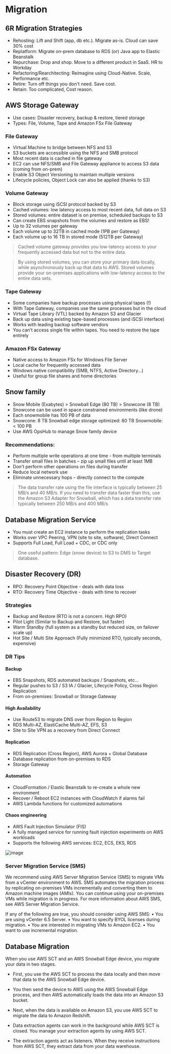 # Migration

## 6R Migration Strategies

- Rehosting: Lift and Shift (app, db etc.). Migrate as-is. Cloud can save 30% cost
- Replatform: Migrate on-prem database to RDS (or) Java app to Elastic Beanstalk
- Repurchase: Drop and shop. Move to a different product in SaaS. HR to Workday
- Refactoring/Rearchitecting: Reimagine using Cloud-Native. Scale, Performance etc.
- Retire: Turn off things you don't need. Save cost.
- Retain: Too complicated, Cost reason.

## AWS Storage Gateway

- Use cases: Disaster recovery, backup & restore, tiered storage
- Types: File, Volume, Tape and Amazon FSx File Gateway

### File Gateway

- Virtual Machine to bridge between NFS and S3
- S3 buckets are accessible using the NFS and SMB protocol
- Most recent data is cached in file gateway
- EC2 can use NFS/SMB and File Gateway appliance to access S3 data (coming from on-prem)
- Enable S3 Object Versioning to maintain multiple versions
- Lifecycle policies, Object Lock can also be applied (thanks to S3)

### Volume Gateway
- Block storage using iSCSI protocol backed by S3
- Cached volumes: low latency access to most recent data, full data on S3
- Stored volumes: entire dataset is on premise, scheduled backups to S3
- Can create EBS snapshots from the volumes and restore as EBS!
- Up to 32 volumes per gateway
- Each volume up to 32TB in cached mode (1PB per Gateway)
- Each volume up to 16 TB in stored mode (512TB per Gateway)

> Cached volume gateway provides you low-latency access to your frequently accessed data but not to the entire data.

> By using stored volumes, you can store your primary data locally, while asynchronously back up that data to AWS. Stored volumes provide your on-premises applications with low-latency access to the entire data sets.

### Tape Gateway
- Some companies have backup processes using physical tapes (!)
- With Tape Gateway, companies use the same processes but in the cloud
- Virtual Tape Library (VTL) backed by Amazon S3 and Glacier
- Back up data using existing tape-based processes (and iSCSI interface)
- Works with leading backup software vendors 
- You can’t access single file within tapes. You need to restore the tape entirely

### Amazon FSx Gateway
- Native access to Amazon FSx for Windows File Server
- Local cache for frequently accessed data
- Windows native compatibility (SMB, NTFS, Active Directory...) 
- Useful for group file shares and home directories

## Snow family
- Snow Mobile (Exabytes) > Snowball Edge (80 TB) > Snowcone (8 TB)
- Snowcone can be used in space constrained environments (like drone)
- Each snowmobile has 100 PB of data
- Snowcone: 8 TB Snowball edge storage optimized: 80 TB Snowmobile: < 100 PB
- Use AWS OpsHub to manage Snow family device

### Recommendations:
- Perform multiple write operations at one time - from multiple terminals
- Transfer small files in batches – zip up small files until at least 1MB
- Don't perform other operations on files during transfer
- Reduce local network use
- Eliminate unnecessary hops – directly connect to the compute

> The data transfer rate using the file interface is typically between 25 
MB/s and 40 MB/s. If you need to transfer data faster than this, use the 
Amazon S3 Adapter for Snowball, which has a data transfer rate 
typically between 250 MB/s and 400 MB/s

## Database Migration Service
- You must create an EC2 instance to perform the replication tasks
- Works over VPC Peering, VPN (site to site, software), Direct Connect
- Supports Full Load, Full Load + CDC, or CDC only

> One useful pattern: Edge (snow device) to S3 to DMS to Target database.

## Disaster Recovery (DR)
- RPO: Recovery Point Objective - deals with data loss
- RTO: Recovery Time Objective - deals with time to recover

### Strategies
- Backup and Restore (RTO is not a concern. High RPO)
- Pilot Light (Similar to Backup and Restore, but faster)
- Warm Standby (full system as a standby but reduced size, on failover scale up)
- Hot Site / Multi Site Approach (Fully minimized RTO, typically seconds, expensive)

### DR Tips

#### Backup 
- EBS Snapshots, RDS automated backups / Snapshots, etc…
- Regular pushes to S3 / S3 IA / Glacier, Lifecycle Policy, Cross Region Replication
- From on-premises: Snowball or Storage Gateway

#### High Availability
- Use Route53 to migrate DNS over from Region to Region
- RDS Multi-AZ, ElastiCache Multi-AZ, EFS, S3
- Site to Site VPN as a recovery from Direct Connect

#### Replication 
- RDS Replication (Cross Region), AWS Aurora + Global Database
- Database replication from on-premises to RDS
- Storage Gateway

#### Automation
- CloudFormation / Elastic Beanstalk to re-create a whole new environment
- Recover / Reboot EC2 instances with CloudWatch if alarms fail
- AWS Lambda functions for customized automations

#### Chaos engineering
- AWS Fault Injection Simulator (FIS)
- A fully managed service for running fault injection experiments on AWS workloads
- Supports the following AWS services: EC2, ECS, EKS, RDS

![image](https://user-images.githubusercontent.com/15995686/176130733-6d0ed710-ee76-4b08-976e-845a6497669d.png)

### Server Migration Service (SMS)

We recommend using AWS Server Migration Service (SMS) to migrate VMs from a vCenter 
environment to AWS. SMS automates the migration process by replicating on-premises 
VMs incrementally and converting them to Amazon machine images (AMIs). You can 
continue using your on-premises VMs while migration is in progress. For more information 
about AWS SMS, see AWS Server Migration Service.

If any of the following are true, you should consider using AWS SMS:
• You are using vCenter 6.5 Server.
• You want to specify BYOL licenses during migration.
• You are interested in migrating VMs to Amazon EC2.
• You want to use incremental migration.

## Database Migration

When you use AWS SCT and an AWS Snowball Edge device, you migrate your data in two stages. 

- First, you use the AWS SCT to process the data locally and then move that data to the AWS Snowball Edge device. 
- You then send the device to AWS using the AWS Snowball Edge process, and then AWS automatically loads the data into an Amazon S3 bucket. 

- Next, when the data is available on Amazon S3, you use AWS SCT to migrate the data to Amazon Redshift. 
- Data extraction agents can work in the background while AWS SCT is closed. You manage your extraction agents by using AWS SCT. 
- The extraction agents act as listeners. When they receive instructions from AWS SCT, they extract data from your data warehouse.


